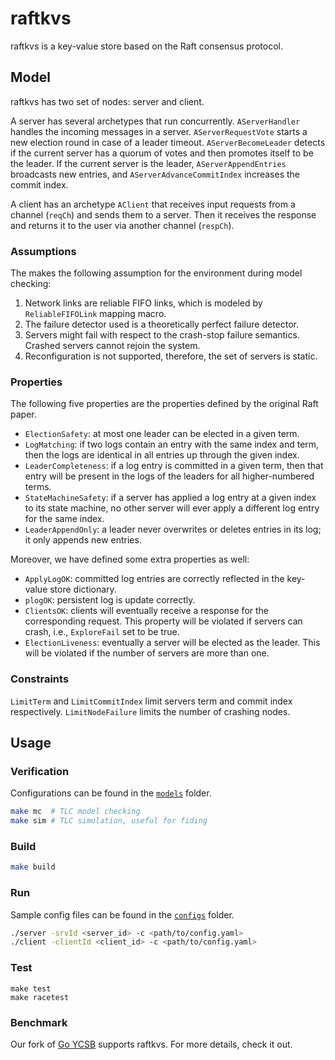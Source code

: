 # raftkvs

raftkvs is a key-value store based on the Raft consensus protocol.

## Model

raftkvs has two set of nodes: server and client.

A server has several archetypes that run concurrently. `AServerHandler` handles
the incoming messages in a server. `AServerRequestVote` starts a new election
round in case of a leader timeout. `AServerBecomeLeader` detects if the current
server has a quorum of votes and then promotes itself to be the leader. If the
current server is the leader, `AServerAppendEntries` broadcasts new entries, and
`AServerAdvanceCommitIndex` increases the commit index.

A client has an archetype `AClient` that receives input requests from a channel
(`reqCh`) and sends them to a server. Then it receives the response and returns
it to the user via another channel (`respCh`).

### Assumptions

The makes the following assumption for the environment during model checking:

1. Network links are reliable FIFO links, which is modeled by `ReliableFIFOLink` mapping macro.
2. The failure detector used is a theoretically perfect failure detector.
3. Servers might fail with respect to the crash-stop failure semantics. Crashed servers cannot
rejoin the system.
4. Reconfiguration is not supported, therefore, the set of servers is static.

### Properties

The following five properties are the properties defined by the original Raft
paper.

- `ElectionSafety`: at most one leader can be elected in a given term. 
- `LogMatching`: if two logs contain an entry with the same index and term, then
  the logs are identical in all entries up through the given index.
- `LeaderCompleteness`: if a log entry is committed in a given term, then that
  entry will be present in the logs of the leaders for all higher-numbered
  terms.
- `StateMachineSafety`: if a server has applied a log entry at a given index to
  its state machine, no other server will ever apply a different log entry for
  the same index.
- `LeaderAppendOnly`: a leader never overwrites or deletes entries in its log;
  it only appends new entries.

Moreover, we have defined some extra properties as well:

- `ApplyLogOK`: committed log entries are correctly reflected in the key-value store dictionary.
- `plogOK`: persistent log is update correctly.
- `ClientsOK`: clients will eventually receive a response for the corresponding
  request. This property will be violated if servers can crash, i.e.,
  `ExploreFail` set to be true.
- `ElectionLiveness`: eventually a server will be elected as the leader. This
  will be violated if the number of servers are more than one.

### Constraints

`LimitTerm` and `LimitCommitIndex` limit servers term and commit index respectively.
`LimitNodeFailure` limits the number of crashing nodes.

## Usage

### Verification

Configurations can be found in the [`models`](/systems/raftkvs/models/) folder.

```sh
make mc  # TLC model checking
make sim # TLC simulation, useful for fiding 
```

### Build

```sh
make build
```

### Run

Sample config files can be found in the [`configs`](/systems/raftkvs/configs/) folder.

```sh
./server -srvId <server_id> -c <path/to/config.yaml>
./client -clientId <client_id> -c <path/to/config.yaml>
```

### Test

```
make test
make racetest
```

### Benchmark

Our fork of [Go YCSB](https://github.com/shayanh/go-ycsb) supports raftkvs. For
more details, check it out.